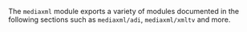 The `mediaxml` module exports a variety of modules documented in the
following sections such as `mediaxml/adi`, `mediaxml/xmltv` and more.
